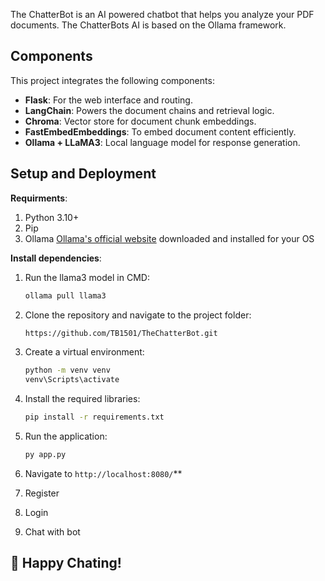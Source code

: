 The ChatterBot is an AI powered chatbot that helps you analyze your PDF documents. The ChatterBots AI is based on the Ollama framework.

## Components

This project integrates the following components:

- **Flask**: For the web interface and routing.
- **LangChain**: Powers the document chains and retrieval logic.
- **Chroma**: Vector store for document chunk embeddings.
- **FastEmbedEmbeddings**: To embed document content efficiently.
- **Ollama + LLaMA3**: Local language model for response generation.

## Setup and Deployment

**Requirments**:
1. Python 3.10+
2. Pip
3. Ollama [Ollama's official website](https://ollama.com/download) downloaded and installed for your OS

**Install dependencies**:

1. Run the llama3 model in CMD:
    ```sh
    ollama pull llama3
    ```
2. Clone the repository and navigate to the project folder:
    ```sh
    https://github.com/TB1501/TheChatterBot.git
    ```
3. Create a virtual environment:
    ```sh
    python -m venv venv
    venv\Scripts\activate
    ```
4. Install the required libraries:
    ```sh
    pip install -r requirements.txt
    ```
5. Run the application:
    ```sh
    py app.py
    ```
6. Navigate to `http://localhost:8080/`**

7. Register

8. Login

9. Chat with bot

## 🤖 Happy Chating!